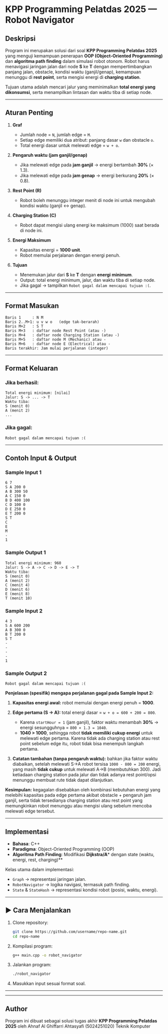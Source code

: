 # KPP Programming Pelatdas 2025 — Robot Navigator

## Deskripsi

Program ini merupakan solusi dari soal **KPP Programming Pelatdas 2025** yang menguji kemampuan penerapan **OOP (Object-Oriented Programming)** dan **algoritma path finding** dalam simulasi robot otonom. Robot harus menavigasi jaringan jalan dari node **S** ke **T** dengan mempertimbangkan panjang jalan, obstacle, kondisi waktu (ganjil/genap), kemampuan menunggu di **rest point**, serta mengisi energi di **charging station**.

Tujuan utama adalah mencari jalur yang meminimalkan **total energi yang dikonsumsi**, serta menampilkan lintasan dan waktu tiba di setiap node.

---

## Aturan Penting

1. **Graf**

   * Jumlah node = `N`, jumlah edge = `M`.
   * Setiap edge memiliki dua atribut: panjang dasar `w` dan obstacle `o`.
   * Total energi dasar untuk melewati edge = `w + o`.

2. **Pengaruh waktu (jam ganjil/genap)**

   * Jika melewati edge pada **jam ganjil** → energi bertambah **30%** (× 1.3).
   * Jika melewati edge pada **jam genap** → energi berkurang **20%** (× 0.8).

3. **Rest Point (R)**

   * Robot boleh menunggu integer menit di node ini untuk mengubah kondisi waktu (ganjil ↔ genap).

4. **Charging Station (C)**

   * Robot dapat mengisi ulang energi ke maksimum (1000) saat berada di node ini.

5. **Energi Maksimum**

   * Kapasitas energi = **1000 unit**.
   * Robot memulai perjalanan dengan energi penuh.

6. **Tujuan**

   * Menemukan jalur dari **S** ke **T** dengan **energi minimum**.
   * Output: total energi minimum, jalur, dan waktu tiba di setiap node.
   * Jika gagal → tampilkan `Robot gagal dalam mencapai tujuan :(`.

---

## Format Masukan

```
Baris 1     : N M
Baris 2..M+1: u v w o   (edge tak-berarah)
Baris M+2   : S T
Baris M+3   : daftar node Rest Point (atau -)
Baris M+4   : daftar node Charging Station (atau -)
Baris M+5   : daftar node M (Mechanic) atau -
Baris M+6   : daftar node E (Electrical) atau -
Baris terakhir: Jam mulai perjalanan (integer)
```

---

## Format Keluaran

### Jika berhasil:

```
Total energi minimum: [nilai]
Jalur: S -> ... -> T
Waktu tiba:
S (menit 0)
A (menit 2)
...
```

### Jika gagal:

```
Robot gagal dalam mencapai tujuan :(
```

---

## Contoh Input & Output

### Sample Input 1

```
6 7
S A 200 0
A B 300 50
A C 150 0
B D 400 100
C D 100 0
D E 250 0
E T 200 0
S T
C
E
M
-
1
```

### Sample Output 1

```
Total energi minimum: 960
Jalur: S -> A -> C -> D -> E -> T
Waktu tiba:
S (menit 0)
A (menit 2)
C (menit 4)
D (menit 6)
E (menit 8)
T (menit 10)
```

### Sample Input 2

```
4 3
S A 600 200
A B 300 0
B T 200 0
S T
-
-
-
-
1
```

### Sample Output 2

```
Robot gagal dalam mencapai tujuan :(
```

**Penjelasan (spesifik) mengapa perjalanan gagal pada Sample Input 2:**

1. **Kapasitas energi awal:** robot memulai dengan energi penuh = **1000**.
2. **Edge pertama (S -> A):** total energi dasar = `w + o = 600 + 200 = 800`.

   * Karena `startHour = 1` (jam ganjil), faktor waktu menambah **30%** → energi sesungguhnya = `800 × 1.3 = 1040`.
   * **1040 > 1000**, sehingga robot **tidak memiliki cukup energi** untuk melewati edge pertama. Karena tidak ada charging station atau rest point sebelum edge itu, robot tidak bisa menempuh langkah pertama.
3. **Catatan tambahan (tanpa pengaruh waktu):** bahkan jika faktor waktu diabaikan, setelah melewati S→A robot tersisa `1000 - 800 = 200` energi, yang masih **tidak cukup** untuk melewati A→B (membutuhkan 300). Jadi ketiadaan charging station pada jalur dan tidak adanya rest point/opsi menunggu membuat rute tidak dapat dilanjutkan.

**Kesimpulan:** kegagalan disebabkan oleh kombinasi kebutuhan energi yang melebihi kapasitas pada edge pertama akibat obstacle + pengaruh jam ganjil, serta tidak tersedianya charging station atau rest point yang memungkinkan robot menunggu atau mengisi ulang sebelum mencoba melewati edge tersebut.

---

## Implementasi

* **Bahasa**: C++
* **Paradigma**: Object-Oriented Programming (OOP)
* **Algoritma Path Finding**: Modifikasi **Dijkstra/A**\* dengan state (waktu, energi, rest, charging)\*\*

Kelas utama dalam implementasi:

* `Graph` → representasi jaringan jalan.
* `RobotNavigator` → logika navigasi, termasuk path finding.
* `State` & `StateHash` → representasi kondisi robot (posisi, waktu, energi).

---

## ▶ Cara Menjalankan

1. Clone repository:

   ```bash
   git clone https://github.com/username/repo-name.git
   cd repo-name
   ```
2. Kompilasi program:

   ```bash
   g++ main.cpp -o robot_navigator
   ```
3. Jalankan program:

   ```bash
   ./robot_navigator
   ```
4. Masukkan input sesuai format soal.

---

---

## Author

Program ini dibuat sebagai solusi tugas akhir **KPP Programming Pelatdas 2025** oleh Ahnaf Al Ghiffarri Ahtasyafi (5024251020) Teknik Komputer
